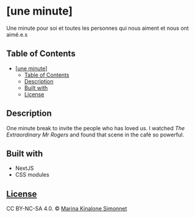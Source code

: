 # [une minute]

Une minute pour soi et toutes les personnes qui nous aiment et nous ont aimé.e.s

## Table of Contents

- [\[une minute\]](#une-minute)
  - [Table of Contents](#table-of-contents)
  - [Description](#description)
  - [Built with](#built-with)
  - [License](#license)

## Description

One minute break to invite the people who has loved us. I watched _The Extraordinary Mr Rogers_ and found that scene in the café so powerful.

## Built with

- NextJS
- CSS modules

## [License](https://github.com/marinakinalone/le-journal/blob/main/LICENSE.txt)

CC BY-NC-SA 4.0. © [Marina Kinalone Simonnet](https://github.com/marinakinalone)
